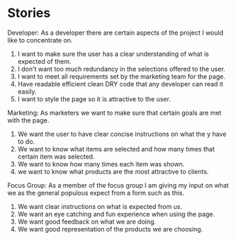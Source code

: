 # Stories

Developer:
As a developer there are certain aspects of the project I would like to concentrate on.

  1. I want to make sure the user has a clear understanding of what is expected of them.
  2. I don't want too much redundancy in the selections offered to the user.
  3. I want to meet all requirements set by the marketing team for the page.
  4. Have readable efficient clean DRY code that any developer can read it easily.
  5. I want to style the page so it is attractive to the user.

Marketing:
As marketers we want to make sure that certain goals are met with the page.

  1. We want the user to have clear concise instructions on what the y have to do.
  2. We want to know what items are selected and how many times that certain item was selected.
  3. We want to know how many times each item was shown.
  4. we want to know what products are the most attractive to clients.

Focus Group:
As a member of the focus group I am giving my input on what we as the general populous
expect from a form such as this.

  1. We want clear instructions on what is expected from us.
  2. We want an eye catching and fun experience when using the page.
  3. We want good feedback on what we are doing.
  4. We want good representation of the products we are choosing. 
